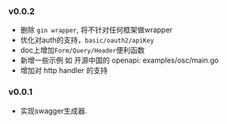 ### v0.0.2 

* 删除 `gin wrapper`, 将不针对任何框架做wrapper
* 优化对auth的支持，`basic/oauth2/apiKey`
* doc上增加`Form/Query/Header`便利函数
* 新增一些示例 如 开源中国的 openapi: examples/osc/main.go
* 增加对 http handler 的支持

### v0.0.1 

* 实现swagger生成器. 